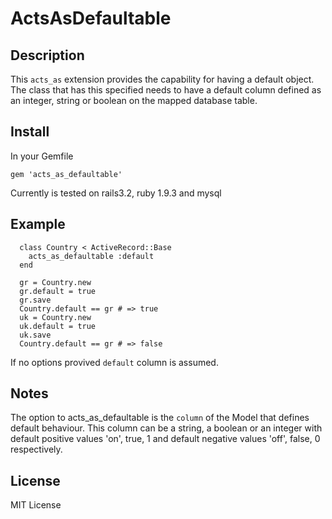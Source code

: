 # ActsAsDefaultable

## Description

This ``acts_as`` extension provides the capability for having a default object. The class that has this
specified needs to have a default column defined as an integer, string or boolean on the mapped
database table.

## Install

In your Gemfile

  ```gem 'acts_as_defaultable'```

Currently is tested on rails3.2, ruby 1.9.3 and mysql

## Example
```
  class Country < ActiveRecord::Base
    acts_as_defaultable :default
  end

  gr = Country.new
  gr.default = true
  gr.save
  Country.default == gr # => true
  uk = Country.new
  uk.default = true
  uk.save
  Country.default == gr # => false
```
If no options provived `default` column is assumed.

## Notes

The option to acts_as_defaultable is the `column` of the Model that defines default behaviour.
This column can be a string, a boolean or an integer with default positive values 'on', true, 1
and default negative values 'off', false, 0 respectively.

## License

MIT License


